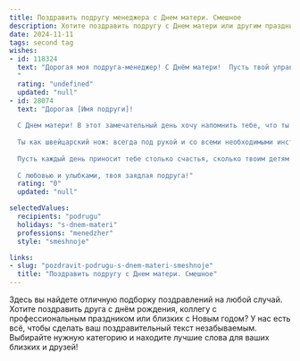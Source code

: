 ```yaml
---
title: Поздравить подругу менеджера с Днем матери. Смешное
description: Хотите поздравить подругу с Днем матери или другим праздником? Наш ИИ создаст незабываемое поздравление, а вы обязательно выделитесь среди других.  
date: 2024-11-11
tags: second tag
wishes:
- id: 118324
  text: "Дорогая моя подруга-менеджер! С Днём матери!  Пусть твой управленческий талант поможет тебе  с лёгкостью руководить не только проектами, но и бунтом маленьких  хулиганов (ах, эти дети!).  Желаю тебе терпения,  больше свободного времени (хотя бы на чашечку кофе в тишине!), и чтобы  малыши  вкладывали в твою копилку не только новые заботы, но и  безграничную любовь!
  "
  rating: "undefined"
  updated: "null"
- id: 28074
  text: "Дорогая [Имя подруги]!
  
  С Днем матери! В этот замечательный день хочу напомнить тебе, что ты не только великолепный менеджер, но и мастер управления не только проектами, но и детскими праздниками, домашними делами и, конечно, нашими вечеринками!
  
  Ты как швейцарский нож: всегда под рукой и со всеми необходимыми инструментами, чтобы справиться с любой задачей! Пусть твой список \"дел на сегодня\" будет таким же коротким, как твой отпуск, а радости – бесконечными, как количество клиентов, которые звонят тебе в вечернее время!
  
  Пусть каждый день приносит тебе столько счастья, сколько твоим детям приносит твоя горка вкусняшек и сладостей! Желаю тебе, чтобы твоя работа шла гладко, как хорошо отлаженный процесс, а в жизни было столько счастья, сколько смайлов ты отправляешь в чате!
  
  С любовью и улыбками, твоя заядлая подруга!"
  rating: "0"
  updated: "null"

selectedValues:
  recipients: "podrugu"
  holidays: "s-dnem-materi"
  professions: "menedzher"
  style: "smeshnoje"

links:
- slug: "pozdravit-podrugu-s-dnem-materi-smeshnoje"
  title: "Поздравить подругу с Днем матери. Смешное"
---
```


Здесь вы найдете отличную подборку поздравлений на любой случай. 
Хотите поздравить друга с днём рождения, коллегу с профессиональным праздником или близких с Новым годом? У нас есть всё, чтобы сделать ваш поздравительный текст незабываемым. Выбирайте нужную категорию и находите лучшие слова для ваших близких и друзей!
